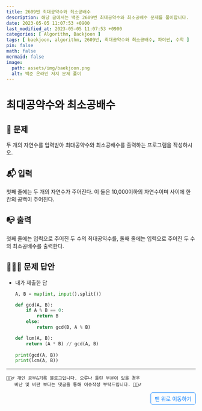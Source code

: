 ```yaml
---
title: 2609번 최대공약수와 최소공배수
description: 해당 글에서는 백준 2609번 최대공약수와 최소공배수 문제를 풀이합니다.
date: 2023-05-05 11:07:53 +0900
last_modified_at: 2023-05-05 11:07:53 +0900
categories: [ Algorithm, Backjoon ]
tags: [ baekjoon, algorithm, 2609번, 최대공약수와 최소공배수, 파이썬, 수학 ]
pin: false
math: false
mermaid: false
image:
  path: assets/img/baekjoon.png
  alt: 백준 온라인 저지 문제 풀이
---
```

    
# 최대공약수와 최소공배수
## 📃 문제
두 개의 자연수를 입력받아 최대공약수와 최소공배수를 출력하는 프로그램을 작성하시오.

## 📬 입력
첫째 줄에는 두 개의 자연수가 주어진다. 이 둘은 10,000이하의 자연수이며 사이에 한 칸의 공백이 주어진다.

## 📭 출력
첫째 줄에는 입력으로 주어진 두 수의 최대공약수를, 둘째 줄에는 입력으로 주어진 두 수의 최소공배수를 출력한다.

## 🙆🏻‍♂️ 문제 답안

- 내가 제출한 답
    ```python
    A, B = map(int, input().split())

    def gcd(A, B):
        if A % B == 0:
            return B
        else:
            return gcd(B, A % B)

    def lcm(A, B):
        return (A * B) // gcd(A, B)
        
    print(gcd(A, B))
    print(lcm(A, B))
    ``` 

***

    🙋🏻‍♂️ 개인 공부&기록 블로그입니다. 오류나 틀린 부분이 있을 경우 
       비난 및 비판 보다는 댓글을 통해 이슈작성 부탁드립니다. 🙋🏻‍♂️

<a href="#" style="display: inline-block; padding: 5px 10px; color: #007bff; text-decoration: none; border: 0.5px solid #007bff; border-radius: 5px; float: right;">맨 위로 이동하기</a>